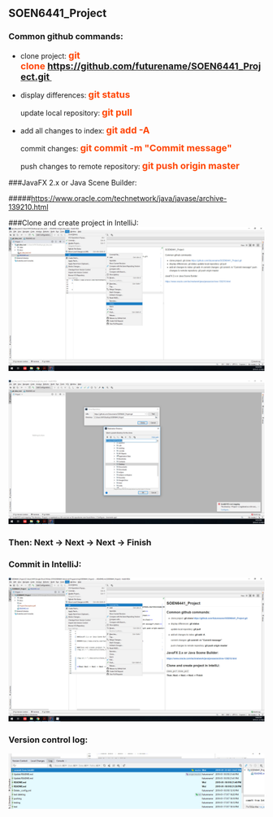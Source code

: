 ## SOEN6441_Project

### **Common github commands**:

+ clone project:   **<font color = #ff4500 size = 4>git clone https://github.com/futurename/SOEN6441_Project.git </font>**

+ display differences:  **<font color = #ff4500 size = 4>git status</font>**

  update local repository:  **<font color = #ff4500 size = 4>git pull</font>**

+ add all changes to index:  **<font color = #ff4500 size = 4>git add -A</font>**

  commit changes:  **<font color = #ff4500 size = 4>git commit -m "Commit message"</font>**

  push changes to remote repository:  **<font color = #ff4500 size = 4>git push origin master</font>**



###JavaFX 2.x or Java Scene Builder:

#####https://www.oracle.com/technetwork/java/javase/archive-139210.html


###Clone and create project in IntelliJ:
<img src = "./docs/pics/clone_in_Idea1.jpg" alt = "clone_pic1"/>



<img src = "./docs/pics/clone_in_Idea2.jpg" alt = "clone_pic2"/>



### **Then: Next -> Next -> Next -> Finish**



### Commit in IntelliJ:

<img src = "./docs/pics/commit_in_Idea.jpg" alt = "commit"/>



### Version control log:

<img src = "./docs/pics/idea_version_control_log.jpg" alt = "version control"/>